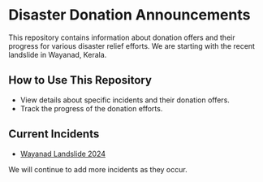 # Disaster Donation Announcements

This repository contains information about donation offers and their progress for various disaster relief efforts. We are starting with the recent landslide in Wayanad, Kerala.

## How to Use This Repository

- View details about specific incidents and their donation offers.
- Track the progress of the donation efforts.

## Current Incidents

- [Wayanad Landslide 2024](./incidents/wayanad-landslide-2024/details.md)

We will continue to add more incidents as they occur.
